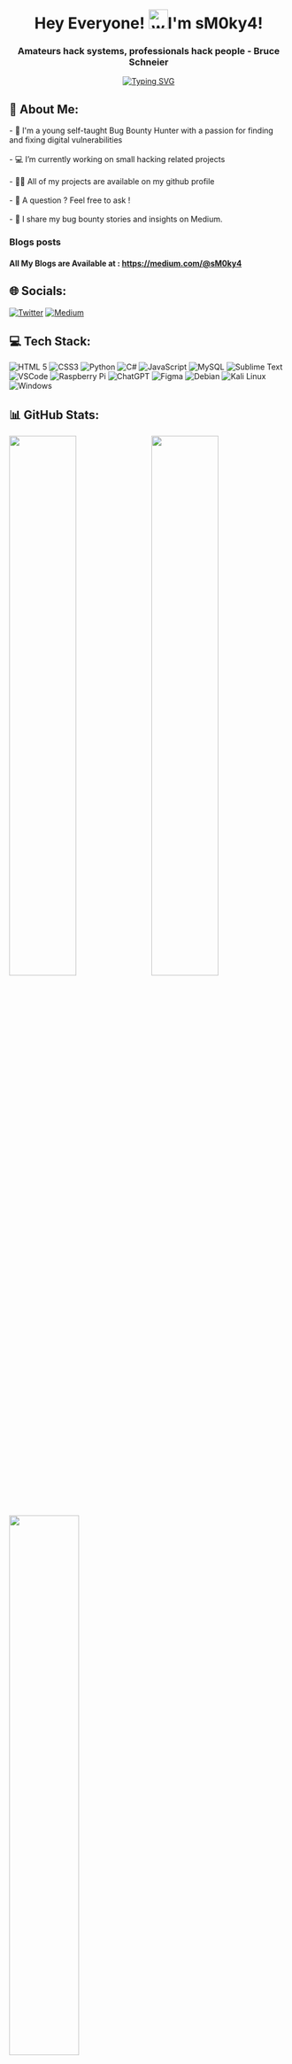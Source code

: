 <h1 align="center">Hey Everyone! <img alt="wave" src="https://emojis.slackmojis.com/emojis/images/1588177020/8809/wave_hello.gif?1588177020" width="35">I'm sM0ky4!</h1>

<h3 id="motd" align="center"> Amateurs hack systems, professionals hack people - Bruce Schneier </h3>
<div align="center"><a href="https://git.io/typing-svg"><img src="https://readme-typing-svg.herokuapp.com?font=Fira+Code&weight=300&duration=3000&pause=2000&center=true&width=800&lines=Hello!+I+am+an+Amateur+Hacker%2C+And+I+hope+you+have+a+good+day.;How's+Your+Day+Been%3F+You're+A+Wonderful+Person!;I+feel+like+i've+seen+you+somewhere!;Life's+Too+Short+To+Stay+On+Your+Phone+Man+!+Go+Hack;One+Day+or+Day+One+?;Keep+Focus;Why+You+Randomly+Viewing+this%3F+Go+Hack+Now+!" alt="Typing SVG" /></a></div>

<h2> 🙈 About Me: </h2>
- 🤖 I'm a young self-taught Bug Bounty Hunter with a passion for finding and fixing digital vulnerabilities <br><br>
- 💻 I’m currently working on small hacking related projects <br><br>
- 👨‍💻 All of my projects are available on my github profile <br><br>
- 💬 A question ? Feel free to ask ! <br><br>
- 📄 I share my bug bounty stories and insights on Medium. 

### Blogs posts
#### All My Blogs are Available at : https://medium.com/@sM0ky4 
 



## 🌐 Socials:
[![Twitter](https://img.shields.io/badge/Twitter-%231DA1F2.svg?logo=Twitter&logoColor=white)](https://twitter.com/sM0ky_4) [![Medium](https://img.shields.io/badge/Medium-12100E?style=for-the-badge&logo=medium&logoColor=white)](https://medium.com/@sM0ky4)


## 💻 Tech Stack:
![HTML 5](https://img.shields.io/badge/HTML5-E34F26?style=for-the-badge&logo=html5&logoColor=white) ![CSS3](https://img.shields.io/badge/css3-%231572B6.svg?style=for-the-badge&logo=css3&logoColor=white) ![Python](https://img.shields.io/badge/python-3670A0?style=for-the-badge&logo=python&logoColor=ffdd54) ![C#](https://img.shields.io/badge/c%23-%23239120.svg?style=for-the-badge&logo=c-sharp&logoColor=white) ![JavaScript](https://img.shields.io/badge/javascript-%23323330.svg?style=for-the-badge&logo=javascript&logoColor=%23F7DF1E) ![MySQL](https://img.shields.io/badge/mysql-%2300f.svg?style=for-the-badge&logo=mysql&logoColor=white) ![Sublime Text](https://img.shields.io/badge/sublime_text-%23575757.svg?style=for-the-badge&logo=sublime-text&logoColor=important) ![VSCode](https://img.shields.io/badge/Visual_Studio_Code-0078D4?style=for-the-badge&logo=visual%20studio%20code&logoColor=white) ![Raspberry Pi](https://img.shields.io/badge/Raspberry%20Pi-A22846?style=for-the-badge&logo=Raspberry%20Pi&logoColor=white) ![ChatGPT](https://img.shields.io/badge/chatGPT-74aa9c?style=for-the-badge&logo=openai&logoColor=white) ![Figma](https://img.shields.io/badge/figma-%23F24E1E.svg?style=for-the-badge&logo=figma&logoColor=white) ![Debian](https://img.shields.io/badge/Debian-A81D33?style=for-the-badge&logo=debian&logoColor=white) ![Kali Linux](https://img.shields.io/badge/Kali_Linux-557C94?style=for-the-badge&logo=kali-linux&logoColor=white) ![Windows](https://img.shields.io/badge/Windows-0078D6?style=for-the-badge&logo=windows&logoColor=white)

## 📊 GitHub Stats:
<img src="https://github-readme-stats.vercel.app/api?username=sM0ky4&theme=radical&hide_border=false&include_all_commits=true&count_private=true" style = "width: 49%; height: 50%; "/>
<img src="https://github-readme-streak-stats.herokuapp.com/?user=sM0ky4&theme=radical&hide_border=false" style = "width: 49%; height: 50%; float: right;"/>
<img src="https://github-readme-stats.vercel.app/api/top-langs/?username=sM0ky4&theme=radical&hide_border=false&include_all_commits=true&count_private=true&layout=compact" width="50%" height="50%" align="center"/>


## 🏆 GitHub Trophies
![](https://github-profile-trophy.vercel.app/?username=sM0ky4&theme=radical&no-frame=true&no-bg=true&margin-w=4)



<h3 align='center'>Show some &nbsp;❤️&nbsp; by starring some of the repositories! </h3> 


<!-- Proudly created with GPRM ( https://gprm.itsvg.in ) ;) Thanks GPRM -->
